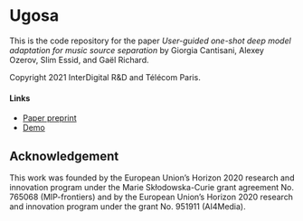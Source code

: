 Ugosa
========================================================

This is the code repository for the paper 
*User-guided one-shot deep model adaptation for music source separation*
by Giorgia Cantisani, Alexey Ozerov, Slim Essid, and Gaël Richard.

Copyright 2021 InterDigital R&D and Télécom Paris.

#### Links
- [Paper preprint](https://hal.telecom-paris.fr/hal-03219350)
- [Demo](https://adasp.telecom-paris.fr/resources/2021-06-01-ugosa-paper)

Acknowledgement
--------------
This work was founded by the European Union’s Horizon 2020 research and innovation program under the Marie Skłodowska-Curie grant agreement No. 765068 (MIP-frontiers) and by the European Union’s Horizon 2020 research and innovation program under the grant No. 951911 (AI4Media).
